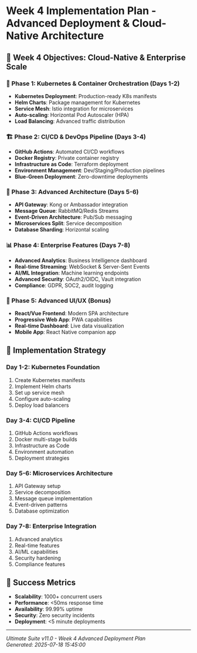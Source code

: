# Week 4 Implementation Plan - Advanced Deployment & Cloud-Native Architecture

## 🎯 Week 4 Objectives: Cloud-Native & Enterprise Scale

### 🌟 Phase 1: Kubernetes & Container Orchestration (Days 1-2)
- **Kubernetes Deployment**: Production-ready K8s manifests
- **Helm Charts**: Package management for Kubernetes
- **Service Mesh**: Istio integration for microservices
- **Auto-scaling**: Horizontal Pod Autoscaler (HPA)
- **Load Balancing**: Advanced traffic distribution

### 🏗️ Phase 2: CI/CD & DevOps Pipeline (Days 3-4)
- **GitHub Actions**: Automated CI/CD workflows
- **Docker Registry**: Private container registry
- **Infrastructure as Code**: Terraform deployment
- **Environment Management**: Dev/Staging/Production pipelines
- **Blue-Green Deployment**: Zero-downtime deployments

### 🔧 Phase 3: Advanced Architecture (Days 5-6)
- **API Gateway**: Kong or Ambassador integration
- **Message Queue**: RabbitMQ/Redis Streams
- **Event-Driven Architecture**: Pub/Sub messaging
- **Microservices Split**: Service decomposition
- **Database Sharding**: Horizontal scaling

### 📊 Phase 4: Enterprise Features (Days 7-8)
- **Advanced Analytics**: Business Intelligence dashboard
- **Real-time Streaming**: WebSocket & Server-Sent Events
- **AI/ML Integration**: Machine learning endpoints
- **Advanced Security**: OAuth2/OIDC, Vault integration
- **Compliance**: GDPR, SOC2, audit logging

### 🎨 Phase 5: Advanced UI/UX (Bonus)
- **React/Vue Frontend**: Modern SPA architecture
- **Progressive Web App**: PWA capabilities
- **Real-time Dashboard**: Live data visualization
- **Mobile App**: React Native companion app

## 🚀 Implementation Strategy

### Day 1-2: Kubernetes Foundation
1. Create Kubernetes manifests
2. Implement Helm charts
3. Set up service mesh
4. Configure auto-scaling
5. Deploy load balancers

### Day 3-4: CI/CD Pipeline
1. GitHub Actions workflows
2. Docker multi-stage builds
3. Infrastructure as Code
4. Environment automation
5. Deployment strategies

### Day 5-6: Microservices Architecture
1. API Gateway setup
2. Service decomposition
3. Message queue implementation
4. Event-driven patterns
5. Database optimization

### Day 7-8: Enterprise Integration
1. Advanced analytics
2. Real-time features
3. AI/ML capabilities
4. Security hardening
5. Compliance features

## 🎯 Success Metrics
- **Scalability**: 1000+ concurrent users
- **Performance**: <50ms response time
- **Availability**: 99.99% uptime
- **Security**: Zero security incidents
- **Deployment**: <5 minute deployments

---

*Ultimate Suite v11.0 - Week 4 Advanced Deployment Plan*  
*Generated: 2025-07-18 15:45:00*
